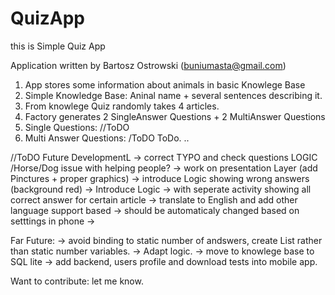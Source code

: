 # QuizApp
this is Simple Quiz App

Application written by Bartosz Ostrowski (buniumasta@gmail.com)

1) App stores some information about animals in basic Knowlege Base
2) Simple Knowledge Base:  Aninal name + several sentences describing it.
3) From knowlege Quiz randomly takes 4 articles.
4) Factory generates 2 SingleAnswer Questions + 2 MultiAnswer Questions
5) Single Questions: //ToDO
6) Multi Answer Questions: /ToDO
ToDo.
..

//ToDO
Future DevelopmentL
 -> correct TYPO and check questions LOGIC /Horse/Dog issue with helping people?
 -> work on presentation Layer (add Pinctures + proper graphics)
 -> introduce Logic showing wrong answers (background red)
 -> Introduce Logic -> with seperate activity showing all correct answer for certain article
 -> translate to English and add other language support based -> should be automaticaly changed based on setttings in phone
 -> 

Far Future: 
 -> avoid binding to static number of andswers, create List rather than static number variables.
 -> Adapt logic.
 -> move to knowlege base to SQL lite
 -> add backend, users profile and download tests into mobile app.
 
 Want to contribute: let me know.
